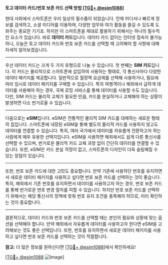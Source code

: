 **토고 데이터 카드/번호 보존 카드 선택 방법 [[TG💪+ @esim1088](https://t.me/s/esim1088)]**

현대 사회에서 스마트폰은 우리 일상의 필수품이 되었습니다. 언제 어디서나 빠르게 정보를 검색하고, 소셜 미디어를 이용하며, 다양한 업무와 여가 활동을 즐길 수 있도록 도와주는 중요한 기기죠. 하지만 이 스마트폰을 제대로 활용하기 위해서는 하나의 필수적인 요소가 있습니다. 바로 **데이터 카드**입니다. 데이터 카드 없이는 인터넷 접속이 불가능하니, 오늘은 토고 데이터 카드와 번호 보존 카드를 선택할 때 고려해야 할 사항에 대해 자세히 알아보겠습니다.

---

우선 데이터 카드는 크게 두 가지 유형으로 나눌 수 있습니다. 첫 번째는 **SIM 카드**입니다. 이 카드는 물리적으로 스마트폰에 삽입하여 사용하는 형태로, 각 통신사마다 다양한 데이터 패키지를 제공합니다. 일반적으로 월정액 요금제를 선택해 사용하거나, 필요에 따라 임시로 데이터 패키지를 구매할 수 있습니다. 특히 여행객이나 해외에서 급하게 데이터를 사용해야 하는 경우, 국제 로밍 서비스를 통해 데이터를 사용할 수도 있습니다. 다만, SIM 카드는 물리적 교체가 필요한 만큼, 카드를 분실하거나 교체해야 하는 상황이 발생하면 다소 번거로울 수 있습니다.

---

다음으로는 **eSIM**입니다. eSIM은 전통적인 물리적 SIM 카드를 대체하는 새로운 형태의 칩입니다. 스마트폰에 내장된 eSIM을 통해 별도의 물리적 카드를 사용하지 않고도 데이터를 연결할 수 있습니다. 특히, 여러 국가에서 데이터를 자유롭게 전환하고자 하는 사람에게 매우 유용한 선택지입니다. eSIM을 사용하면 해외에서도 쉽게 다른 통신사를 선택할 수 있으며, 번거로운 물리적 카드 교체 과정 없이 간단히 데이터를 연결할 수 있습니다. 또한, eSIM은 카드 분실 걱정이 없고, 스마트폰의 디자인이 더욱 슬림해질 수 있는 장점이 있습니다.

---

또한, 번호 보존 카드에 대한 고민도 중요합니다. 만약 기존에 사용하던 번호를 유지하면서 새로운 데이터 패키지를 사용하고 싶다면 번호 보존 카드를 선택하는 것이 좋습니다. 특히, 해외에서 기존 번호를 유지하면서 데이터를 사용하고자 하는 경우, 번호 보존 카드를 통해 번거로운 번호 변경 절차를 피할 수 있습니다. 하지만 번호 보존 카드를 선택하기 위해서는 해당 통신사의 정책에 맞춰 번호 유지 조건을 충족해야 하므로, 미리 확인하는 것이 중요합니다.

---

결론적으로, 데이터 카드와 번호 보존 카드를 선택할 때는 본인의 필요와 상황에 맞는 옵션을 선택해야 합니다. 만약 해외에서 자유롭게 데이터를 사용하고자 한다면 eSIM을 고려해보는 것도 좋은 선택입니다. 또한, 번호를 유지하면서 새로운 데이터 패키지를 사용하고 싶다면 번호 보존 카드를 선택하는 것이 적절합니다.

**참고:** 더 많은 정보를 원하신다면 [[TG💪+ @esim1088](https://t.me/s/esim1088)]에서 확인하세요! 

[[TG💪+ @esim1088](https://t.me/s/esim1088) ![Image](https://i.postimg.cc/Y0z9fWf4/image.png)]